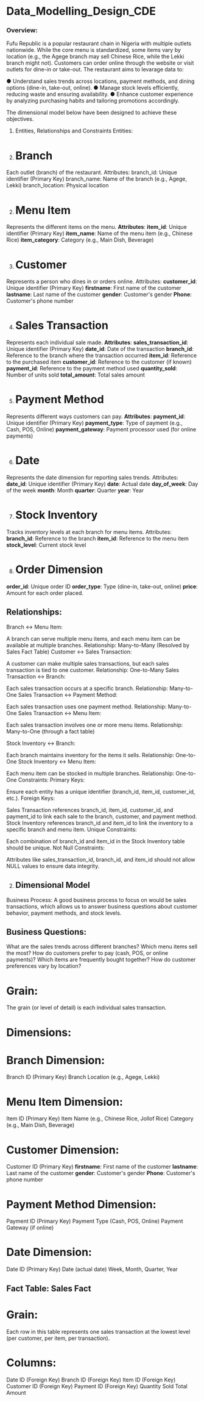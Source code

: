 # Data_Modelling_Design_CDE
### Overview:
Fufu Republic is a popular restaurant chain in Nigeria with multiple outlets nationwide. While the
core menu is standardized, some items vary by location (e.g., the Agege branch may sell
Chinese Rice, while the Lekki branch might not). Customers can order online through the
website or visit outlets for dine-in or take-out. The restaurant aims to levarage data to:

● Understand sales trends across locations, payment methods, and dining options
(dine-in, take-out, online).
● Manage stock levels efficiently, reducing waste and ensuring availability.
● Enhance customer experience by analyzing purchasing habits and tailoring promotions
accordingly.

The dimensional model below have been designed to achieve these objectives.

1. Entities, Relationships and Constraints
Entities:
1. # Branch
Each outlet (branch) of the restaurant.
Attributes:
branch_id: Unique identifier (Primary Key)
branch_name: Name of the branch (e.g., Agege, Lekki)
branch_location: Physical location

2. # Menu Item
Represents the different items on the menu.
**Attributes**:
**item_id**: Unique identifier (Primary Key)
**item_name**: Name of the menu item (e.g., Chinese Rice)
**item_category**: Category (e.g., Main Dish, Beverage)

3. # Customer
Represents a person who dines in or orders online.
Attributes:
**customer_id**: Unique identifier (Primary Key)
**firstname**: First name of the customer
**lastname**: Last name of the customer
**gender**: Customer's gender
**Phone**: Customer's phone number

4. # Sales Transaction
Represents each individual sale made.
**Attributes**:
**sales_transaction_id**: Unique identifier (Primary Key)
**date_id**: Date of the transaction
**branch_id**: Reference to the branch where the transaction occurred
**item_id**: Reference to the purchased item
**customer_id**: Reference to the customer (if known)
**payment_id**: Reference to the payment method used
**quantity_sold**: Number of units sold
**total_amount**: Total sales amount

5. # Payment Method
Represents different ways customers can pay.
**Attributes**:
**payment_id**: Unique identifier (Primary Key)
**payment_type**: Type of payment (e.g., Cash, POS, Online)
**payment_gateway**: Payment processor used (for online payments)

6. # Date
Represents the date dimension for reporting sales trends.
Attributes:
**date_id**: Unique identifier (Primary Key)
**date**: Actual date
**day_of_week**: Day of the week
**month**: Month
**quarter**: Quarter
**year**: Year

7. # Stock Inventory
Tracks inventory levels at each branch for menu items.
Attributes:
**branch_id**: Reference to the branch
**item_id**: Reference to the menu item
**stock_level**: Current stock level

8. # Order Dimension
**order_id**: Unique order ID
**order_type**: Type (dine-in, take-out, online)
**price**: Amount for each order placed.

## Relationships:
Branch ↔ Menu Item:

A branch can serve multiple menu items, and each menu item can be available at multiple branches.
Relationship: Many-to-Many (Resolved by Sales Fact Table)
Customer ↔ Sales Transaction:

A customer can make multiple sales transactions, but each sales transaction is tied to one customer.
Relationship: One-to-Many
Sales Transaction ↔ Branch:

Each sales transaction occurs at a specific branch.
Relationship: Many-to-One
Sales Transaction ↔ Payment Method:

Each sales transaction uses one payment method.
Relationship: Many-to-One
Sales Transaction ↔ Menu Item:

Each sales transaction involves one or more menu items.
Relationship: Many-to-One (through a fact table)

Stock Inventory ↔ Branch:

Each branch maintains inventory for the items it sells.
Relationship: One-to-One
Stock Inventory ↔ Menu Item:

Each menu item can be stocked in multiple branches.
Relationship: One-to-One
Constraints:
Primary Keys:

Ensure each entity has a unique identifier (branch_id, item_id, customer_id, etc.).
Foreign Keys:

Sales Transaction references branch_id, item_id, customer_id, and payment_id to link each sale to the branch, customer, and payment method.
Stock Inventory references branch_id and item_id to link the inventory to a specific branch and menu item.
Unique Constraints:

Each combination of branch_id and item_id in the Stock Inventory table should be unique.
Not Null Constraints:

Attributes like sales_transaction_id, branch_id, and item_id should not allow NULL values to ensure data integrity.

2. ## Dimensional Model
Business Process: 
A good business process to focus on would be sales transactions, which allows us to answer business questions about customer behavior, payment methods, and stock levels.

## Business Questions:
What are the sales trends across different branches?
Which menu items sell the most?
How do customers prefer to pay (cash, POS, or online payments)?
Which items are frequently bought together?
How do customer preferences vary by location?

# Grain:
The grain (or level of detail) is each individual sales transaction.

# Dimensions:
# Branch Dimension:

Branch ID (Primary Key)
Branch Location (e.g., Agege, Lekki)

# Menu Item Dimension:

Item ID (Primary Key)
Item Name (e.g., Chinese Rice, Jollof Rice)
Category (e.g., Main Dish, Beverage)

# Customer Dimension:

Customer ID (Primary Key)
**firstname**: First name of the customer
**lastname**: Last name of the customer
**gender**: Customer's gender
**Phone**: Customer's phone number

# Payment Method Dimension:
Payment ID (Primary Key)
Payment Type (Cash, POS, Online)
Payment Gateway (if online)

# Date Dimension:
Date ID (Primary Key)
Date (actual date)
Week, Month, Quarter, Year

## Fact Table: Sales Fact
# Grain: 
Each row in this table represents one sales transaction at the lowest level (per customer, per item, per transaction).
# Columns:
Date ID (Foreign Key)
Branch ID (Foreign Key)
Item ID (Foreign Key)
Customer ID (Foreign Key)
Payment ID (Foreign Key)
Quantity Sold
Total Amount
